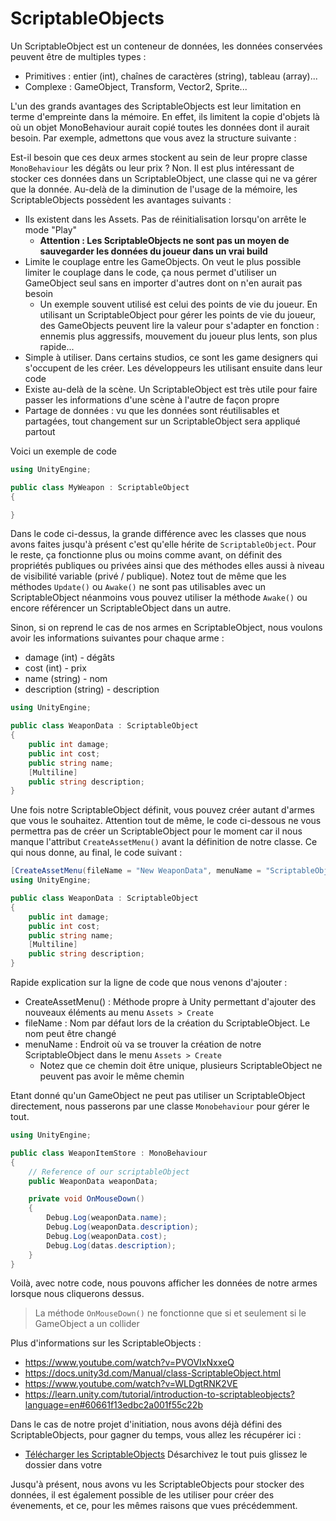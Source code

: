 # ScriptableObjects

Un ScriptableObject est un conteneur de données, les données conservées peuvent être de multiples types :
- Primitives : entier (int), chaînes de caractères (string), tableau (array)...
- Complexe : GameObject, Transform, Vector2, Sprite...

L'un des grands avantages des ScriptableObjects est leur limitation en terme d'empreinte dans la mémoire. En effet, ils limitent la copie d'objets là où un objet MonoBehaviour aurait copié toutes les données dont il aurait besoin. Par exemple, admettons que vous avez la structure suivante :


Est-il besoin que ces deux armes stockent au sein de leur propre classe `MonoBehaviour` les dégâts ou leur prix ? Non. Il est plus intéressant de stocker ces données dans un ScriptableObject, une classe qui ne va gérer que la donnée. 
Au-delà de la diminution de l'usage de la mémoire, les ScriptableObjects possèdent les avantages suivants :
- Ils existent dans les Assets. Pas de réinitialisation lorsqu'on arrête le mode "Play"
    - **Attention : Les ScriptableObjects ne sont pas un moyen de sauvegarder les données du joueur dans un vrai build**
- Limite le couplage entre les GameObjects. On veut le plus possible limiter le couplage dans le code, ça nous permet d'utiliser un GameObject seul sans en importer d'autres dont on n'en aurait pas besoin 
    - Un exemple souvent utilisé est celui des points de vie du joueur. En utilisant un ScriptableObject pour gérer les points de vie du joueur, des GameObjects peuvent lire la valeur pour s'adapter en fonction : ennemis plus aggressifs, mouvement du joueur plus lents, son plus rapide...
- Simple à utiliser. Dans certains studios, ce sont les game designers qui s'occupent de les créer. Les développeurs les utilisant ensuite dans leur code
- Existe au-delà de la scène. Un ScriptableObject est très utile pour faire passer les informations d'une scène à l'autre de façon propre
- Partage de données : vu que les données sont réutilisables et partagées, tout changement sur un ScriptableObject sera appliqué partout

Voici un exemple de code

```cs
using UnityEngine;

public class MyWeapon : ScriptableObject
{

}
```
Dans le code ci-dessus, la grande différence avec les classes que nous avons faites jusqu'à présent c'est qu'elle hérite de `ScriptableObject`. Pour le reste, ça fonctionne plus ou moins comme avant, on définit des propriétés publiques ou privées ainsi que des méthodes elles aussi à niveau de visibilité variable (privé / publique). Notez tout de même que les méthodes `Update()` ou `Awake()` ne sont pas utilisables avec un ScriptableObject néanmoins vous pouvez utiliser la méthode `Awake()` ou encore référencer un ScriptableObject dans un autre.

Sinon, si on reprend le cas de nos armes en ScriptableObject, nous voulons avoir les informations suivantes pour chaque arme :
- damage (int) - dégâts
- cost (int) - prix
- name (string) - nom
- description (string) - description

```cs
using UnityEngine;

public class WeaponData : ScriptableObject
{
    public int damage;
    public int cost;
    public string name;
    [Multiline]
    public string description;
}
```

Une fois notre ScriptableObject définit, vous pouvez créer autant d'armes que vous le souhaitez. Attention tout de même, le code ci-dessous ne vous permettra pas de créer un ScriptableObject pour le moment car il nous manque l'attribut `CreateAssetMenu()` avant la définition de notre classe. Ce qui nous donne, au final, le code suivant :
```cs
[CreateAssetMenu(fileName = "New WeaponData", menuName = "ScriptableObjects/WeaponData")]
using UnityEngine;

public class WeaponData : ScriptableObject
{
    public int damage;
    public int cost;
    public string name;
    [Multiline]
    public string description;
}
```
Rapide explication sur la ligne de code que nous venons d'ajouter :
- CreateAssetMenu() : Méthode propre à Unity permettant d'ajouter des nouveaux éléments au menu `Assets > Create`
- fileName : Nom par défaut lors de la création du ScriptableObject. Le nom peut être changé
- menuName : Endroit où va se trouver la création de notre ScriptableObject dans le menu `Assets > Create`
    - Notez que ce chemin doit être unique, plusieurs ScriptableObject ne peuvent pas avoir le même chemin

Etant donné qu'un GameObject ne peut pas utiliser un ScriptableObject directement, nous passerons par une classe `Monobehaviour` pour gérer le tout.

```cs
using UnityEngine;

public class WeaponItemStore : MonoBehaviour
{ 
    // Reference of our scriptableObject
    public WeaponData weaponData;

    private void OnMouseDown() 
    {
        Debug.Log(weaponData.name); 
        Debug.Log(weaponData.description); 
        Debug.Log(weaponData.cost);
        Debug.Log(datas.description);
    }
}
```
Voilà, avec notre code, nous pouvons afficher les données de notre armes lorsque nous cliquerons dessus.
> La méthode `OnMouseDown()` ne fonctionne que si et seulement si le GameObject a un collider

Plus d'informations sur les ScriptableObjects :
- https://www.youtube.com/watch?v=PVOVIxNxxeQ
- https://docs.unity3d.com/Manual/class-ScriptableObject.html
- https://www.youtube.com/watch?v=WLDgtRNK2VE
- https://learn.unity.com/tutorial/introduction-to-scriptableobjects?language=en#60661f13edbc2a001f55c22b

Dans le cas de notre projet d'initiation, nous avons déjà défini des ScriptableObjects, pour gagner du temps, vous allez les récupérer ici :
- [Télécharger les ScriptableObjects](https://download-directory.github.io/?url=https%3A%2F%2Fgithub.com%2FDanYellow%2Fcours%2Ftree%2Fmain%2Fcreation-et-design-interactif-s4%2Ftravaux-pratiques%2Fnumero-1%2Fsamples%2Fbeginner-base%2FAssets%2FScripts%2FScriptableObjects)
Désarchivez le tout puis glissez le dossier dans votre

Jusqu'à présent, nous avons vu les ScriptableObjects pour stocker des données, il est également possible de les utiliser pour créer des évenements, et ce, pour les mêmes raisons que vues précédemment.